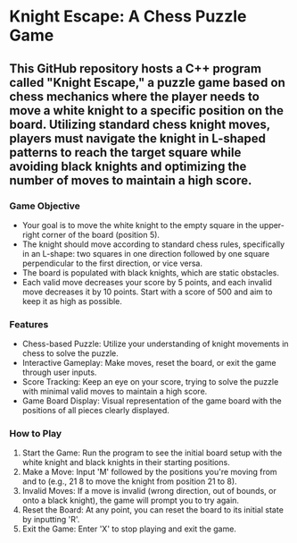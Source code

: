 # Knight Escape: A Chess Puzzle Game

## This GitHub repository hosts a C++ program called "Knight Escape," a puzzle game based on chess mechanics where the player needs to move a white knight to a specific position on the board. Utilizing standard chess knight moves, players must navigate the knight in L-shaped patterns to reach the target square while avoiding black knights and optimizing the number of moves to maintain a high score.

### Game Objective
 * Your goal is to move the white knight to the empty square in the upper-right corner of the board (position 5).
 * The knight should move according to standard chess rules, specifically in an L-shape: two squares in one direction followed by one square perpendicular to the first direction,    or vice versa.
 * The board is populated with black knights, which are static obstacles.
 * Each valid move decreases your score by 5 points, and each invalid move decreases it by 10 points. Start with a score of 500 and aim to keep it as high as possible.

### Features
 * Chess-based Puzzle: Utilize your understanding of knight movements in chess to solve the puzzle.
 * Interactive Gameplay: Make moves, reset the board, or exit the game through user inputs.
 * Score Tracking: Keep an eye on your score, trying to solve the puzzle with minimal valid moves to maintain a high score.
 * Game Board Display: Visual representation of the game board with the positions of all pieces clearly displayed.

### How to Play
1. Start the Game: Run the program to see the initial board setup with the white knight and black knights in their starting positions.
2. Make a Move: Input 'M' followed by the positions you're moving from and to (e.g., 21 8 to move the knight from position 21 to 8).
3. Invalid Moves: If a move is invalid (wrong direction, out of bounds, or onto a black knight), the game will prompt you to try again.
4. Reset the Board: At any point, you can reset the board to its initial state by inputting 'R'.
5. Exit the Game: Enter 'X' to stop playing and exit the game.

